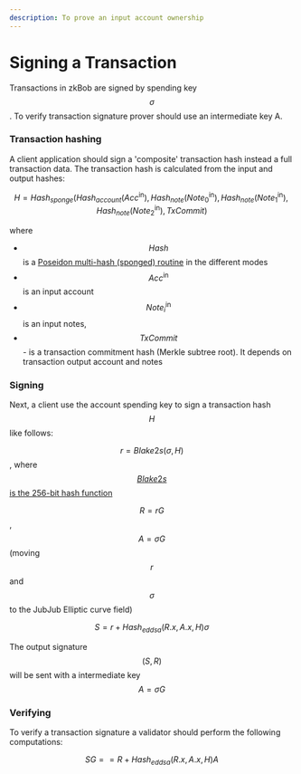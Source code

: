 ```yaml
---
description: To prove an input account ownership
---
```


# Signing a Transaction

Transactions in zkBob are signed by spending key $$\sigma$$. To verify transaction signature prover should use an intermediate key A.

### Transaction hashing

A client application should sign a 'composite' transaction hash instead a full transaction data. The transaction hash is calculated from the input and output hashes:

$$H = Hash_{sponge}(Hash_{account}(Acc^\text{in}), Hash_{note}(Note_0^\text{in}), Hash_{note}(Note_1^\text{in}), Hash_{note}(Note_2^\text{in}), TxCommit)$$&#x20;

where

* $$Hash$$ is a [Poseidon multi-hash (sponged) routine](../the-poseidon-hash.md) in the different modes
* $$Acc^\text{in}$$is an input account
* $$Note_i^\text{in}$$is an input notes,
* $$TxCommit$$ - is a transaction commitment hash (Merkle subtree root). It depends on transaction output account and notes

### Signing

Next, a client use the account spending key to sign a transaction hash $$H$$ like follows:

$$r = Blake2s(\sigma, H)$$, where[$$Blake2s$$ is the 256-bit hash function ](https://www.blake2.net/blake2x.pdf)

$$R = rG$$, $$A=\sigma G$$ (moving $$r$$ and $$\sigma$$ to the JubJub Elliptic curve field)

$$S = r + Hash_{eddsa}(R.x, A.x, H)\sigma$$

The output signature $$(S, R)$$ will be sent with a intermediate key $$A = \sigma G$$

### Verifying

To verify a transaction signature a validator should perform the following computations:

$$SG == R + Hash_{eddsa}(R.x, A.x, H)A$$

